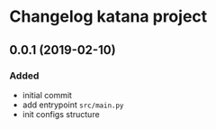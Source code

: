 # Changelog katana project

## 0.0.1 (2019-02-10)
### Added
- initial commit
- add entrypoint `src/main.py`
- init configs structure
